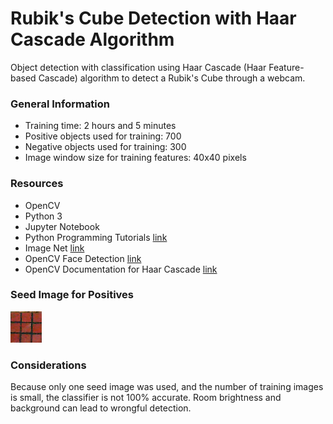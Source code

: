 # Rubik's Cube Detection with Haar Cascade Algorithm
Object detection with classification using Haar Cascade (Haar Feature-based Cascade) algorithm to detect a Rubik's Cube through a webcam.

### General Information
- Training time: 2 hours and 5 minutes
- Positive objects used for training: 700
- Negative objects used for training: 300
- Image window size for training features: 40x40 pixels

### Resources
- OpenCV
- Python 3
- Jupyter Notebook
- Python Programming Tutorials [link](https://pythonprogramming.net)
- Image Net [link](http://image-net.org)
- OpenCV Face Detection [link](https://docs.opencv.org/3.4.1/d7/d8b/tutorial_py_face_detection.html)
- OpenCV Documentation for Haar Cascade [link](https://docs.opencv.org/2.4/doc/user_guide/ug_traincascade.html)

### Seed Image for Positives

![alt text][seed]

[seed]: https://github.com/laoliveira/Rubiks-Cube-Detection/blob/master/rubik.png "Positive image"

### Considerations
Because only one seed image was used, and the number of training images is small, the classifier is not 100% accurate. Room brightness and background can lead to wrongful detection.
